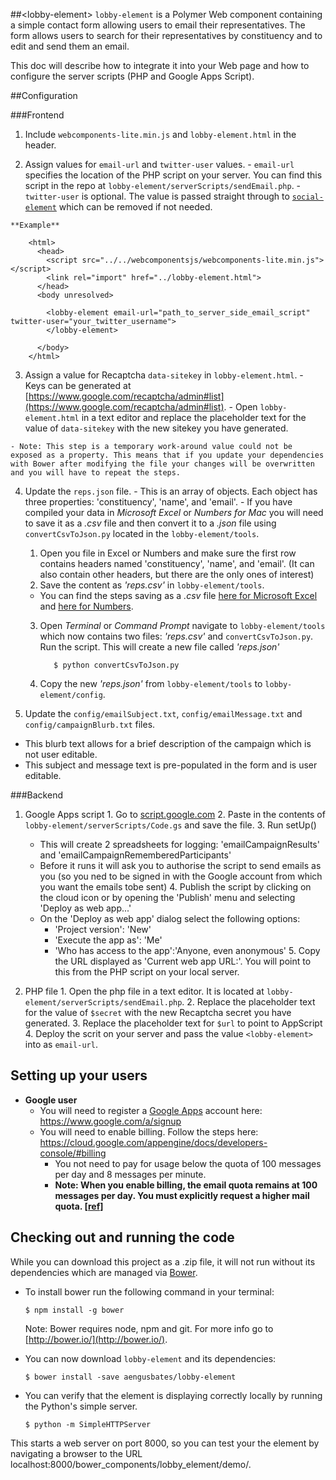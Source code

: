 ##&lt;lobby-element&gt;
`lobby-element` is a Polymer Web component containing a simple contact form allowing users to email their representatives. The form allows users to search for their representatives by constituency and to edit and send them an email.

This doc will describe how to integrate it into your Web page and how to configure the server scripts (PHP and Google Apps Script).

##Configuration

###Frontend
  1. Include `webcomponents-lite.min.js` and `lobby-element.html` in the header.
  
  2. Assign values for `email-url` and `twitter-user` values. 
    - `email-url` specifies the location of the PHP script on your server. You can find this script in the repo at `lobby-element/serverScripts/sendEmail.php`.
    - `twitter-user` is optional. The value is passed straight through to [`social-element`](https://github.com/aengusbates/social-element) which can be removed if not needed.

    **Example**
    
        <html>
          <head>
            <script src="../../webcomponentsjs/webcomponents-lite.min.js"></script>
            <link rel="import" href="../lobby-element.html">
          </head>
          <body unresolved>
        
            <lobby-element email-url="path_to_server_side_email_script" twitter-user="your_twitter_username">
            </lobby-element>
        
          </body>
        </html>

  3. Assign a value for Recaptcha `data-sitekey` in `lobby-element.html`. 
    - Keys can be generated at [https://www.google.com/recaptcha/admin#list](https://www.google.com/recaptcha/admin#list).
    - Open `lobby-element.html` in a text editor and replace the placeholder text for the value of `data-sitekey` with the new sitekey you have generated.
  
    - Note: This step is a temporary work-around value could not be exposed as a property. This means that if you update your dependencies with Bower after modifying the file your changes will be overwritten and you will have to repeat the steps.
  
  4. Update the `reps.json` file. 
    - This is an array of objects. Each object has three properties: 'constituency', 'name', and 'email'.
    - If you have compiled your data in *Microsoft Excel* or *Numbers for Mac* you will need to save it as a *.csv* file and then convert it to a *.json* file using `convertCsvToJson.py` located in the `lobby-element/tools`.
      1. Open you file in Excel or Numbers and make sure the first row contains headers named 'constituency', 'name', and 'email'. (It can also contain other headers, but there are the only ones of interest)
      2. Save the content as *'reps.csv'* in `lobby-element/tools`.
        - You can find the steps saving as a *.csv* file [here for Microsoft Excel](https://support.office.com/en-za/article/Import-or-export-text-txt-or-csv-files-5250ac4c-663c-47ce-937b-339e391393ba#bmexport) and [here for Numbers](https://support.apple.com/kb/PH14848?locale=en_US).
      3. Open *Terminal* or *Command Prompt* navigate to `lobby-element/tools` which now contains two files: *'reps.csv'* and `convertCsvToJson.py`. Run the script. This will create a new file called *'reps.json'*
    
                $ python convertCsvToJson.py

      4. Copy the new *'reps.json'* from `lobby-element/tools` to `lobby-element/config`.
  
  5. Update the `config/emailSubject.txt`, `config/emailMessage.txt` and `config/campaignBlurb.txt` files.
  - This blurb text allows for a brief description of the campaign which is not user editable.
  - This subject and message text is pre-populated in the form and is user editable.

###Backend
  1. Google Apps script 
    1. Go to [script.google.com](script.google.com) 
    2. Paste in the contents of `lobby-element/serverScripts/Code.gs` and save the file.
    3. Run setUp()
      - This will create 2 spreadsheets for logging: 'emailCampaignResults' and 'emailCampaignRememberedParticipants'
      - Before it runs it will ask you to authorise the script to send emails as you (so you ned to be signed in with the Google account from which you want the emails tobe sent)
    4. Publish the script by clicking on the cloud icon or by opening the 'Publish' menu and selecting 'Deploy as web app...'
      - On the 'Deploy as web app' dialog select the following options:
        - 'Project version': 'New'
        - 'Execute the app as': 'Me'
        - 'Who has access to the app':'Anyone, even anonymous'
    5. Copy the URL displayed as 'Current web app URL:'. You will point to this from the PHP script on your local server.
  
  2. PHP file
    1. Open the php file in a text editor. It is located at `lobby-element/serverScripts/sendEmail.php`.
    2. Replace the placeholder text for the value of `$secret` with the new Recaptcha secret you have generated.
    3. Replace the placeholder text for `$url` to point to AppScript
    4. Deploy the scrit on your server and pass the value `<lobby-element>` into as `email-url`.

## Setting up your users
* **Google user**
  - You will need to register a [Google Apps](https://apps.google.com) account here: https://www.google.com/a/signup
  - You will need to enable billing. Follow the steps here: https://cloud.google.com/appengine/docs/developers-console/#billing
    - You not need to pay for usage below the quota of 100 messages	per day and 8 messages per minute.
    - **Note: When you enable billing, the email quota remains at 100 messages per day. You must explicitly request a higher mail quota. [[ref]](https://cloud.google.com/appengine/docs/quotas#up_mail_quota)**

## Checking out and running the code

While you can download this project as a .zip file, it will not run without its dependencies which are managed via [Bower](http://bower.io/). 

  - To install bower run the following command in your terminal:

        $ npm install -g bower
    
    Note: Bower requires node, npm and git. For more info go to [http://bower.io/](http://bower.io/).

  - You can now download `lobby-element` and its dependencies:

        $ bower install -save aengusbates/lobby-element
    
  - You can verify that the element is displaying correctly locally by running the Python's simple server.

        $ python -m SimpleHTTPServer

  This starts a web server on port 8000, so you can test your the element by navigating a browser to the URL localhost:8000/bower_components/lobby_element/demo/.